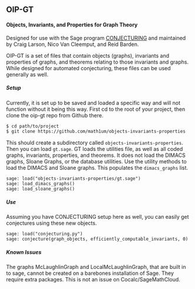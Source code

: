 ## OIP-GT

#### Objects, Invariants, and Properties for Graph Theory

Designed for use with the Sage program [CONJECTURING](http://nvcleemp.github.io/conjecturing/) and maintained by Craig Larson, Nico Van Cleemput, and Reid Barden.

OIP-GT is a set of files that contain objects (graphs), invariants and properties of graphs, and theorems relating to those invariants and graphs. While designed for automated conjecturing, these files can be used generally as well.

##### Setup
Currently, it is set up to be saved and loaded a specific way and will not function without it being this way. First cd to the root of your project, then clone the oip-gt repo from Github there.

```sh
$ cd path/to/project
$ git clone https://github.com/math1um/objects-invariants-properties
```

This should create a subdirectory called `objects-invariants-properties`. Then you can load `gt.sage`. GT loads the utilities file, as well as all coded graphs, invariants, properties, and theorems. It does not load the DIMACS graphs, Sloane Graphs, or the database utilities. Use the utility methods to load the DIMACS and Sloane graphs. This populates the `dimacs_graphs` list.

```sage
sage: load("objects-invariants-properties/gt.sage")
sage: load_dimacs_graphs()
sage: load_sloane_graphs()
```

##### Use

Assuming you have CONJECTURING setup here as well, you can easily get conjectures using these new objects.

```sage
sage: load("conjecturing.py")
sage: conjecture(graph_objects, efficiently_computable_invariants, 0)
```

##### Known Issues

The graphs McLaughlinGraph and LocalMcLaughlinGraph, that are built in to sage, cannot be created on a barebones installation of Sage. They require extra packages. This is not an issue on Cocalc/SageMathCloud. 
